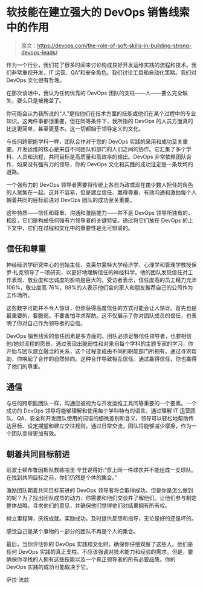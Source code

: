 # 软技能在建立强大的 DevOps 销售线索中的作用

> 原文：<https://devops.com/the-role-of-soft-skills-in-building-strong-devops-leads/>

作为一个行业，我们花了很多时间来讨论构成良好开发运维实践的流程和技术。我们非常重视开发、IT 运营、QA”和安全角色。我们讨论工具和自动化策略。我们对 DevOps 文化很有哲理。

在那次谈话中，我认为任何优秀的 DevOps 团队的支柱——人——要么完全缺失，要么只是被掩盖了。

你可能会认为我所说的“人”是指他们在技术方面的技能或他们在某个过程中的专业知识。这两件事都很重要，但在同等条件下，我所指的 DevOps 的人员方面真的比这更简单，甚至更基本。这一切都始于领导定义的文化。

与任何跨职能学科一样，团队合作对于您的 DevOps 实践的采用和成功至关重要。开发运维的核心是来自不同团队和部门的人们之间的协作。它汇集了多个学科、人员和流程，共同目标是高质量和高效率的输出。DevOps 非常依赖团队合作，如果没有强有力的领导，你的 DevOps 文化和实践的成功注定是一条坎坷的道路。

一个强有力的 DevOps 领导者需要将传统上各自为政或现在由少数人担任的角色的人聚集在一起。这并不容易，但是建立信任、赢得尊重、有效沟通和激励每个人朝着共同的目标前进对 DevOps 团队的成功至关重要。

这些特质——信任和尊重、沟通和激励能力——并不是 DevOps 领导所独有的，相反，它们是构成任何强有力领导者的关键特征。通过将它们放在 DevOps 的上下文中，它们在过程和文化中的重要性是无可辩驳的。

## **信任和尊重**

神经经济学研究中心的创始主任、克莱尔蒙特大学经济学、心理学和管理学教授保罗·扎克领导了一项研究，以更好地理解信任的神经科学。他的团队发现信任对工作表现、敬业度和忠诚度的影响是巨大的。受访者表示，信任度高的员工精力充沛 106%，敬业度高 76%，88%的人表示他们会向家人和朋友推荐自己的公司作为工作场所。

这些数字可能并不令人惊讶，但你获得高度信任的方式可能会让人惊讶。首先也是最重要的，要脆弱。不要害怕寻求帮助。这不仅展示了你对团队成员的信任，也表明了你对自己作为领导者的自信。

DevOps 销售线索的信任因素是多方面的。团队必须足够信任领导者，也要相信他/她对流程的愿景。通过表现出脆弱性和对来自每个学科的主题专家的学习，你开始与团队建立融洽的关系，这个过程变成由不同的职能部门所拥有。通过寻求帮助，你唤起了合作的自然倾向。这种合作导致相互信任。通过赢得信任，你也赢得了他们的尊重。

## **通信**

与任何跨职能团队一样，沟通应被视为与开发运维工具同等重要的一个要素。一个成功的 DevOps 领导将能够理解和使用每个学科特有的语言。通过理解 IT 运营团队、QA、安全和开发团队使用的词语的细微差别和含义，领导可以轻松地帮助传达目标、设定期望和建立交往规则。通过日常交流，团队将能够减少摩擦，作为一个团队变得更加有效。

## **朝着共同目标前进**

前波士顿布鲁因斯队教练哈里·辛登说得好:“穿上同一件球衣并不能组成一支球队。在找到共同目标之前，你们仍然是个体的集合。”

激励团队朝着共同目标前进的 DevOps 领导者将会取得成功。但是你是怎么做到的呢？为了找出团队成员的动力，你需要和他们交谈并了解他们。让他们参与制定整体战略。寻求他们的意见，并确保他们觉得他们对结果拥有所有权。

树立里程碑，庆祝成就。奖励成功。及时提供反馈和指导，无论是好的还是坏的。

感觉自己是某个事物的一部分的团队不再是个人的集合。

最后，当你评估你的 DevOps 实践和文化时，确保你仔细观察了这些人。他们是任何 DevOps 实践的真正支柱。不应该强调对技术能力和经验的需求，但是，要确保你寻找的人拥有这些技能以及一个真正领导者的所有必要品质。你的 DevOps 实践的成功可能取决于它。

萨拉·法兹